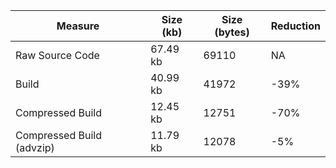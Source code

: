| Measure | Size (kb) | Size (bytes) | Reduction |
| --- | --- | --- | --- |
| Raw Source Code | 67.49 kb | 69110 | NA |
| Build | 40.99 kb | 41972 | -39% |
| Compressed Build | 12.45 kb | 12751 | -70% |
| Compressed Build (advzip) | 11.79 kb | 12078 | -5% |
